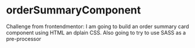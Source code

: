 # orderSummaryComponent
Challenge from frontendmentor: I am going to build an order summary card component using HTML an dplain CSS. Also going to try to use SASS as a pre-processor
